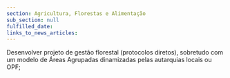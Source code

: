 ```yaml
---
section: Agricultura, Florestas e Alimentação
sub_section: null
fulfilled_date:
links_to_news_articles:
---
```


Desenvolver projeto de gestão florestal (protocolos diretos), sobretudo com um modelo de Áreas Agrupadas dinamizadas pelas autarquias locais ou OPF;